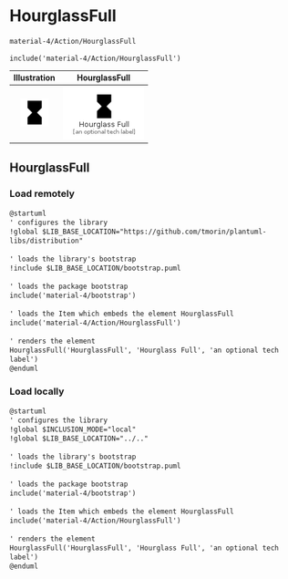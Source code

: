 # HourglassFull


```text
material-4/Action/HourglassFull
```

```text
include('material-4/Action/HourglassFull')
```



| Illustration | HourglassFull |
| :---: | :---: |
| ![illustration for Illustration](../../material-4/Action/HourglassFull.png) | ![illustration for HourglassFull](../../material-4/Action/HourglassFull.Local.png) |




## HourglassFull

### Load remotely
```plantuml
@startuml
' configures the library
!global $LIB_BASE_LOCATION="https://github.com/tmorin/plantuml-libs/distribution"

' loads the library's bootstrap
!include $LIB_BASE_LOCATION/bootstrap.puml

' loads the package bootstrap
include('material-4/bootstrap')

' loads the Item which embeds the element HourglassFull
include('material-4/Action/HourglassFull')

' renders the element
HourglassFull('HourglassFull', 'Hourglass Full', 'an optional tech label')
@enduml
```

### Load locally
```plantuml
@startuml
' configures the library
!global $INCLUSION_MODE="local"
!global $LIB_BASE_LOCATION="../.."

' loads the library's bootstrap
!include $LIB_BASE_LOCATION/bootstrap.puml

' loads the package bootstrap
include('material-4/bootstrap')

' loads the Item which embeds the element HourglassFull
include('material-4/Action/HourglassFull')

' renders the element
HourglassFull('HourglassFull', 'Hourglass Full', 'an optional tech label')
@enduml
```


